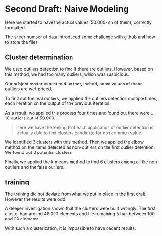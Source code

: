 Second Draft: Naive Modeling
=============================

Here we started to have the actual values (50.000-ish of them), correctly formatted.

The sheer number of data introduced some challenge with github and how to store the files.

## Cluster determination

We used outliers detection to find if there are outliers. However, based on this method,
we had too many outliers, which was suspicious.

Our subject matter expect told us that, indeed, some values of those outliers are well priced.

To find out the real outliers, we applied the outliers detection multiple times, each iteration on the output of the previous iteration.

As a result, we applied this process four times and found out there were... 10 outliers out of 50.000.

> here we have the feeling that each application of outlier detection is actually able to
find clusters candidate for non common value.

We identified 3 clusters with this method. Then we applied the elbow method on the
items detected as non-outliers on the first outlier detention. We found out 3 potential clusters.

Finally, we applied the k-means method to find 6 clusters among all the non outliers and the false outliers.

## training

The training did not deviate from what we put in place in the first draft. However the results were odd.

A deeper investigation shown that the clusters were built wrongly. The first cluster had
around 48.000 elements and the remaining 5 had between 100 and 20 elements.

With such a clusterization, it is impossible to have decent results.

